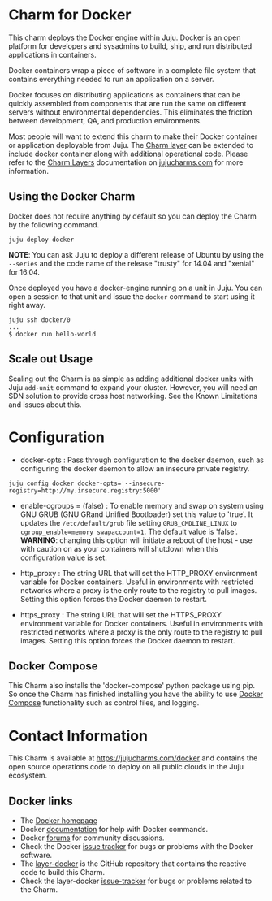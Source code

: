 # Charm for Docker

This charm deploys the [Docker](http://docker.com) engine within Juju. Docker 
is an open platform for developers and sysadmins to build, ship, and run 
distributed applications in containers.

Docker containers wrap a piece of software in a complete file system that 
contains everything needed to run an application on a server.

Docker focuses on distributing applications as containers that can be quickly 
assembled from components that are run the same on different servers without 
environmental dependencies. This eliminates the friction between development, 
QA, and production environments.

Most people will want to extend this charm to make their Docker container or 
application deployable from Juju. The 
[Charm layer](https://gthub.com/juju-solutions/layer-docker) can be extended to
include docker container along with additional operational code. Please refer
to the [Charm Layers](https://jujucharms.com/docs/devel/developer-layers)
documentation on [jujucharms.com](https://jujucharms.com/docs) for more 
information.

## Using the Docker Charm

Docker does not require anything by default so you can deploy the Charm by the 
following command.

```
juju deploy docker
```

**NOTE**: You can ask Juju to deploy a different release of Ubuntu by using the
`--series` and the code name of the release "trusty" for 14.04 and "xenial" for
16.04.

Once deployed you have a docker-engine running on a unit in Juju. You can open
a session to that unit and issue the `docker` command to start using it 
right away.

```
juju ssh docker/0
...
$ docker run hello-world
```

## Scale out Usage

Scaling out the Charm is as simple as adding additional docker units
with Juju `add-unit` command to expand your cluster. However, you will need an
SDN solution to provide cross host networking. See the Known Limitations and 
issues about this.

# Configuration

- docker-opts : Pass through configuration to the docker daemon, such as
configuring the docker daemon to allow an insecure private registry.

```
juju config docker docker-opts='--insecure-registry=http://my.insecure.registry:5000'
```

- enable-cgroups = (false) : To enable memory and swap on system using GNU GRUB 
(GNU GRand Unified Bootloader) set this value to 'true'. It updates the 
`/etc/default/grub` file setting `GRUB_CMDLINE_LINUX` to 
`cgroup_enable=memory swapaccount=1`. The default value is 'false'. 
**WARNING**: changing this option will initiate a reboot of the host - use with
caution on as your containers will shutdown when this configuration value is 
set. 

- http_proxy : The string URL that will set the HTTP_PROXY environment variable
for Docker containers. Useful in environments with restricted networks where a 
proxy is the only route to the registry to pull images. Setting this option 
forces the Docker daemon to restart. 

- https_proxy : The string URL that will set the HTTPS_PROXY environment 
variable for Docker containers. Useful in environments with restricted networks
where a proxy is the only route to the registry to pull images. Setting this
option forces the Docker daemon to restart.

## Docker Compose

This Charm also installs the 'docker-compose' python package using pip. So
once the Charm has finished installing you have the ability to use [Docker
Compose](https://docs.docker.com/compose/) functionality such as control files,
and logging.

# Contact Information

This Charm is available at <https://jujucharms.com/docker> and contains the 
open source operations code to deploy on all public clouds in the Juju 
ecosystem.

## Docker links

  - The [Docker homepage](https://www.docker.com/)
  - Docker [documentation](https://docs.docker.com/) for help with Docker 
  commands.
  - Docker [forums](https://forums.docker.com/) for community discussions.
  - Check the Docker [issue tracker](https://github.com/docker/docker/issues) 
  for bugs or problems with the Docker software.
  - The [layer-docker](https://github.com/juju-solutions/layer-docker) is
  the GitHub repository that contains the reactive code to build this Charm.
  - Check the layer-docker
  [issue-tracker](https://github.com/juju-solutions/layer-docker/issues) for
  bugs or problems related to the Charm.
